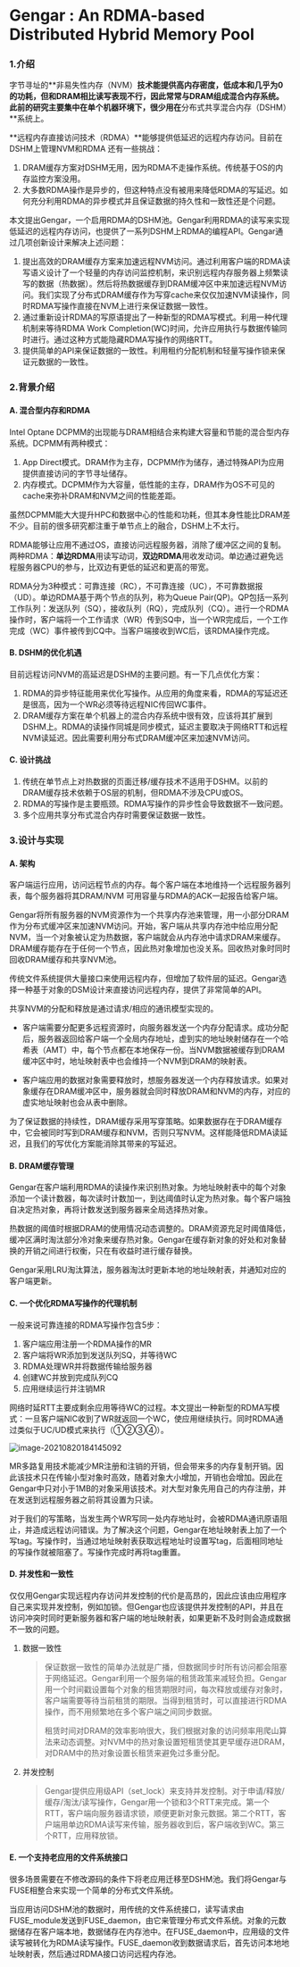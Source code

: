 # Gengar : An RDMA-based Distributed Hybrid Memory Pool

### 1.介绍

字节寻址的**非易失性内存（NVM）**技术能提供高内存密度，低成本和几乎为0的功耗，但和DRAM相比读写表现不行，因此常常与DRAM组成混合内存系统。此前的研究主要集中在单个机器环境下，很少用在**分布式共享混合内存（DSHM）**系统上。

**远程内存直接访问技术（RDMA）**能够提供低延迟的远程内存访问。目前在DSHM上管理NVM和RDMA 还有一些挑战：

1. DRAM缓存方案对DSHM无用，因为RDMA不走操作系统。传统基于OS的内存监控方案没用。
2. 大多数RDMA操作是异步的，但这种特点没有被用来降低RDMA的写延迟。如何充分利用RDMA的异步模式并且保证数据的持久性和一致性还是个问题。

本文提出Gengar，一个启用RDMA的DSHM池。Gengar利用RDMA的读写来实现低延迟的远程内存访问，也提供了一系列DSHM上RDMA的编程API。Gengar通过几项创新设计来解决上述问题：

1. 提出高效的DRAM缓存方案来加速远程NVM访问。通过利用客户端的RDMA读写语义设计了一个轻量的内存访问监控机制，来识别远程内存服务器上频繁读写的数据（热数据）。然后将热数据缓存到DRAM缓冲区中来加速远程NVM访问。我们实现了分布式DRAM缓存作为写穿cache来仅仅加速NVM读操作，同时RDMA写操作直接在NVM上进行来保证数据一致性。
2. 通过重新设计RDMA的写原语提出了一种新型的RDMA写模式。利用一种代理机制来等待RDMA Work Completion(WC)时间，允许应用执行与数据传输同时进行。通过这种方式能隐藏RDMA写操作的网络RTT。
3. 提供简单的API来保证数据的一致性。利用租约分配机制和轻量写操作锁来保证元数据的一致性。

### 2.背景介绍

#### A. 混合型内存和RDMA

 Intel  Optane  DCPMM的出现能与DRAM相结合来构建大容量和节能的混合型内存系统。DCPMM有两种模式：

1.  App Direct模式。DRAM作为主存，DCPMM作为储存，通过特殊API为应用提供直接访问的字节寻址储存。
2. 内存模式。DCPMM作为大容量，低性能的主存，DRAM作为OS不可见的cache来弥补DRAM和NVM之间的性能差距。

虽然DCPMM能大大提升HPC和数据中心的性能和功耗，但其本身性能比DRAM差不少。目前的很多研究都注重于单节点上的融合，DSHM上不太行。

RDMA能够让应用不通过OS，直接访问远程服务器，消除了缓冲区之间的复制。两种RDMA：**单边RDMA**用读写动词，**双边RDMA**用收发动词。单边通过避免远程服务器CPU的参与，比双边有更低的延迟和更高的带宽。

RDMA分为3种模式：可靠连接（RC），不可靠连接（UC），不可靠数据报（UD）。单边RDMA基于两个节点的队列，称为Queue Pair(QP)。QP包括一系列工作队列：发送队列（SQ），接收队列（RQ），完成队列（CQ）。进行一个RDMA操作时，客户端将一个工作请求（WR）传到SQ中，当一个WR完成后，一个工作完成（WC）事件被传到CQ中。当客户端接收到WC后，该RDMA操作完成。

#### B. DSHM的优化机遇

目前远程访问NVM的高延迟是DSHM的主要问题。有一下几点优化方案：

1. RDMA的异步特征能用来优化写操作。从应用的角度来看，RDMA的写延迟还是很高，因为一个WR必须等待远程NIC传回WC事件。
2. DRAM缓存方案在单个机器上的混合内存系统中很有效，应该将其扩展到DSHM上。RDMA的读操作同城是同步模式，延迟主要取决于网络RTT和远程NVM读延迟。因此需要利用分布式DRAM缓冲区来加速NVM访问。

#### C. 设计挑战

1. 传统在单节点上对热数据的页面迁移/缓存技术不适用于DSHM。以前的DRAM缓存技术依赖于OS层的机制，但RDMA不涉及CPU或OS。
2. RDMA的写操作是主要瓶颈。RDMA写操作的异步性会导致数据不一致问题。
3. 多个应用共享分布式混合内存时需要保证数据一致性。

### 3.设计与实现

#### A. 架构

客户端运行应用，访问远程节点的内存。每个客户端在本地维持一个远程服务器列表，每个服务器将其DRAM/NVM 可用容量与RDMA的ACK一起报告给客户端。

Gengar将所有服务器的NVM资源作为一个共享内存池来管理，用一小部分DRAM作为分布式缓冲区来加速NVM访问。开始，客户端从共享内存池中给应用分配NVM，当一个对象被认定为热数据，客户端就会从内存池中请求DRAM来缓存。DRAM缓存能存在于任何一个节点，因此热对象增加也没关系。回收热对象时同时回收DRAM缓存和共享NVM池。

传统文件系统提供大量接口来使用远程内存，但增加了软件层的延迟。Gengar选择一种基于对象的DSM设计来直接访问远程内存，提供了非常简单的API。

共享NVM的分配和释放是通过请求/相应的通讯模型实现的。

- 客户端需要分配更多远程资源时，向服务器发送一个内存分配请求。成功分配后，服务器返回给客户端一个全局内存地址，虚到实的地址映射储存在一个哈希表（AMT）中，每个节点都在本地保存一份。当NVM数据被缓存到DRAM缓冲区中时，地址映射表中也会维持一个NVM到DRAM的映射表。

- 客户端应用的数据对象需要释放时，想服务器发送一个内存释放请求。如果对象缓存在DRAM缓冲区中，服务器就会同时释放DRAM和NVM的内存，对应的虚实地址映射也会从表中删除。

为了保证数据的持续性，DRAM缓存采用写穿策略。如果数据存在于DRAM缓存中，它会被同时写到DRAM缓存和NVM，否则只写NVM。这样能降低RDMA读延迟，且我们的写优化方案能消除其带来的写延迟。

#### B. DRAM缓存管理

Gengar在客户端利用RDMA的读操作来识别热对象。为地址映射表中的每个对象添加一个读计数器，每次读时计数加一，到达阈值时认定为热对象。每个客户端独自决定热对象，再将计数发送到服务器来全局选择热对象。

热数据的阈值时根据DRAM的使用情况动态调整的。DRAM资源充足时阈值降低，缓冲区满时淘汰部分冷对象来缓存热对象。Gengar在缓存新对象的好处和对象替换的开销之间进行权衡，只在有收益时进行缓存替换。

Gengar采用LRU淘汰算法，服务器淘汰时更新本地的地址映射表，并通知对应的客户端更新。

#### C. 一个优化RDMA写操作的代理机制

一般来说可靠连接的RDMA写操作包含5步：

1. 客户端应用注册一个RDMA操作的MR
2. 客户端将WR添加到发送队列SQ，并等待WC
3. RDMA处理WR并将数据传输给服务器
4. 创建WC并放到完成队列CQ
5. 应用继续运行并注销MR

网络时延RTT主要成剩余应用等待WC的过程。本文提出一种新型的RDMA写模式：一旦客户端NIC收到了WR就返回一个WC，使应用继续执行。同时RDMA通过类似于UC/UD模式来执行（①②③④）。

![image-20210820184145092](C:\Users\58253\AppData\Roaming\Typora\typora-user-images\image-20210820184145092.png)

MR多路复用技术能减少MR注册和注销的开销，但会带来多的内存复制开销。因此该技术只在传输小型对象时高效，随着对象大小增加，开销也会增加。因此在Gengar中只对小于1MB的对象采用该技术。对大型对象先用自己的内存注册，并在发送到远程服务器之前将其设置为只读。

对于我们的写策略，当发生两个WR写同一处内存地址时，会被RDMA通讯原语阻止，并造成远程访问错误。为了解决这个问题，Gengar在地址映射表上加了一个写tag。写操作时，当通过地址映射表获取远程地址时设置写tag，后面相同地址的写操作就被阻塞了。写操作完成时再将tag重置。

#### D. 并发性和一致性

仅仅用Gengar实现远程内存访问并发控制的代价是高昂的，因此应该由应用程序自己来实现并发控制，例如加锁。但Gengar也应该提供并发控制的API，并且在访问冲突时同时更新服务器和客户端的地址映射表，如果更新不及时则会造成数据不一致的问题。

1. 数据一致性

   > 保证数据一致性的简单办法就是广播，但数据同步时所有访问都会阻塞于网络延迟。Gengar利用一个服务端的租赁政策来减轻负担。Gengar用一个时间戳设置每个对象的租赁期限时间，每次释放或缓存对象时，客户端需要等待当前租赁的期限。当得到租赁时，可以直接进行RDMA操作，而不用频繁地在多个客户端之间同步数据。
   >
   > 租赁时间对DRAM的效率影响很大，我们根据对象的访问频率用爬山算法来动态调整。对NVM中的热对象设置短租赁使其更早缓存进DRAM，对DRAM中的热对象设置长租赁来避免过多重分配。

2. 并发控制

   > Gengar提供应用级API（set_lock）来支持并发控制。对于申请/释放/缓存/淘汰/读写操作，Gengar用一个锁和3个RTT来完成。第一个RTT，客户端向服务器请求锁，顺便更新对象元数据。第二个RTT，客户端用单边RDMA读写来传输，服务器收到后，客户端收到WC。第三个RTT，应用释放锁。

#### E. 一个支持老应用的文件系统接口

很多场景需要在不修改源码的条件下将老应用迁移至DSHM池。我们将Gengar与FUSE相整合来实现一个简单的分布式文件系统。

当应用访问DSHM池的数据时，用传统的文件系统接口，读写请求由FUSE_module发送到FUSE_daemon，由它来管理分布式文件系统。对象的元数据储存在客户端本地，数据储存在内存池中。在FUSE_daemon中，应用级的文件读写被转化为RDMA读写操作。FUSE_daemon收到数据请求后，首先访问本地地址映射表，然后通过RDMA接口访问远程内存池。
